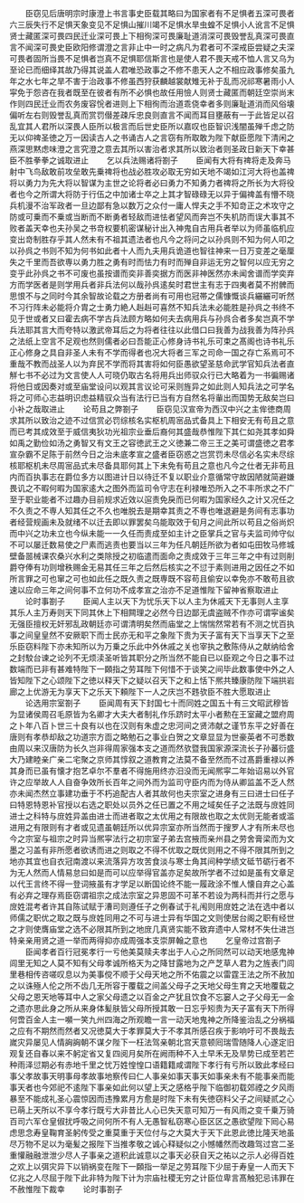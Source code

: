 <!-- { "loadSidebar": true } -->
　　臣窃见后唐明宗时康澄上书言事史臣载其略曰为国家者有不足惧者五深可畏者六三辰失行不足惧天象变见不足惧山摧川竭不足惧水旱虫蝗不足惧小人讹言不足惧贤士藏匿深可畏四民迁业深可畏上下相徇深可畏廉耻道消深可畏毁誉乱真深可畏直言不闻深可畏史臣欧阳修谓澄之言非止中一时之病凡为君者可不深戒臣尝疑之夫深可畏者固所当畏不足惧者岂真不足惧耶信斯言也是使人君不畏天戒不恤人言又乌为至论已而细绎其故乃得其说盖人君唯恐政事之不修不患天人之不相应政事修矣虽九年之水七年之旱不害于治政事不修虽西狩获麟越裳献雉无补于乱而况祁寒暑雨小人寜免于怨咨在我者既至在彼者有所不必惧也故任用憸人则贤士藏匿而朝廷空崇尚末作则四民迁业而农务废容恱者进则上下相徇而治道乖侥幸者多则廉耻道消而风俗壊偏听左右则毁誉乱真而赏罚僣差疎斥忠良则直言不闻而耳目壅蔽有一于此皆足以召乱宜其人君所以深畏人臣所以极言而后世史臣所以嘉叹也臣智识浅闇虽殚千虑之防无以仰禆圣徳之万一因读古人之书诵古人之言窃有所取敢为陛下献臣愿陛下清闲之燕深思黙虑味澄之言究澄之意去其所以害治者求其所以致治者则圣政日新天下幸甚臣不胜拳拳之诚取进止
　　乞以兵法赐诸将劄子
　　臣闻有大将有禆将走及奔马射中飞鸟敌敢前攻垒敢先乗禆将也战必胜攻必取无穷如天地不竭如江河大将也盖禆将以勇力为先大将以智谋为主世之论将者必曰勇力不知勇力者禆将之所长为大将役者也今之所谓大将防于行伍之中加诸士卒之上其才智碌碌无以异于偏禆盖有懵不晓兵机漫不治军政者一旦边鄙有急以数万之众付一庸人悍夫之手不知竒正之术攻守之防或可乗而不乗或当断而不断勇者轻敌而进怯者望风而奔岂不失机防而误大事其不败者盖天幸也夫孙吴之书竒权要机密谋秘计出入神鬼自古用兵者举以为师虽临机应变出竒制胜存乎其人然未有不祖其遗法者也凡今之将问之以孙呉则不知为何人叩之以孙呉之书则不知为何书如此者十人而九夫用兵诡道也智往神来一日万变差之毫厘失之千里而吾欲専以勇力胜之勇有时而怯力有时而殚自非运无穷之智何以应无穷之变乎此孙呉之书不可废也虽按谱而奕非善奕据方而医非神医然亦未闻舍谱而学奕弃方而学医者是则学用兵者非兵法何以哉孙呉逺矣时君世主有志于四夷者莫不拊髀而思恨不与之同时今其余智故论载之方册者尚有可用也冠帯之儒慷慨谈兵纚纚可听然不习行阵未必能将介胄之士勇力絶人赳赳可喜然不知兵法未必能胜是孙呉之书终不见于世或者又曰霍去病不学古兵法顾方略如何夫去病用兵与孙呉合者多矣岂真不学兵法耶其言大而夸特以激武帝耳后之为将者往往以此借口曰我善为战我善为阵孙呉之法纸上空言不足观也然则儒者必曰吾能正心修身诗书礼乐可束之髙阁也诗书礼乐正心修身之具自非圣人未有不学而得者也况大将者三军之司命一国之存亡系焉可不重哉不教而战圣人以为弃民不学而将其害将如何臣愚欲望圣慈命武学官知兵法者直觧七书不必过为文言使人人可晓仍取古名将用兵出师驭众行已大略着为一书徧赐诸将他日或因奏对或至庙堂设问以观其言议论可采则旌异之如此则人知兵法之可学名将之可师心志益明识虑益精驭众当有法行已当有方自然名将軰出而国势无敌矣岂曰小补之哉取进止
　　论苟且之弊劄子
　　臣窃见汉宣帝为西汉中兴之主侔徳商周求其所以致治之迹不过信赏必罚综核名实枢机周宻品式备具上下相安无有苟且之意而已考其成效至于威信夷狄功光祖宗业垂后裔何其盛哉恭惟陛下其仁如尧其孝如舜如禹之勤俭如汤之勇智又有文王之容徳武王之义徳兼二帝三王之美可谓盛徳之君孝宣杂霸不足陈于前然今日之治未底孝宣之盛者臣窃惑之岂赏罚未尽信必名实未尽综核耶枢机未尽周宻品式未尽备具耶何其上下未免有苟且之意也凡今之仕者无非苟且内而百执事志在爵位多方以图进计日以待迁不复以职业介意循常守故因陋就简避嫌畏讥之不暇何暇为国家逺大之图外而监司令守志在利禄唯恐所入之不丰所求之不广至于职业能者不过趣办目前规求近效以逭责免戾而已何暇为国家经久之计又况任之不久责之不専人知其任之不久也唯脱去是期幸其责之不専也唯退避是务间有志事功者经营规画未及就绪不以迁去即以罪罢矣乌能取效于旬月之间此所以苟且之俗尚炽而中兴之功未立也今纵未能一一久任而责成至如主计之臣掌兵之官与夫监司帅守似不可以屡迁数易使之尸素而逃责也要当以三年为任凡朝廷所欲为者如屯田牧马修城壁备噐械课农桑兴水利之类除授之初临遣而面命之责成效于三年三年之中有过则削爵夺俸有功则增秩赐金无易其任三年之后然后核实之不愆于素则进用之因任之不如所言罪之可也窜之可也如此任之既久责之既専既不容苟且偷安以幸免亦不敢苟且欲速以应命三年之间何事不立何功不成孝宣之治亦不足道惟陛下留神省察取进止
　　论时事劄子
　　臣闻人主以天下为忧乐天下以人主为休戚天下无事则人主享其乐人主万寿则天下同其休上下相闗理之必然今日边鄙无虞盗贼不作亦可谓寜谧矣无强臣擅权无奸邪乱政朝廷亦可谓清明矣然而庙堂之上惴惴然常若有不测之忧百执事之间皇皇然不安厥职下而士民亦无和平之象陛下贵为天子富有天下当享天下之至乐臣窃料陛下亦未知所以为万乗之乐此中外休戚之关也宰执之敷陈侍从之献纳给舍之封駮台谏之论列不无烦渎圣听皆其职分之所当然不能自已以臣观之今日之事不过数端而已非有甚难特陛下一頥指之劳耳陛下何惜不于谈笑之间毕此数事使中外之人皆知陛下之心颂陛下之徳以释天下之疑以召天下之和上恬下熈共臻康防陛下端拱岩廊之上优游无为享天下之乐天下頼陛下一人之庆岂不韪欤臣不胜大愿取进止
　　论选用宗室劄子
　　臣闻周有天下封国七十而同姓之国五十有三文昭武穆皆为显诸侯周召毛原皆为名卿才大夫大者制礼作乐跻时太平小者勲在王室藏之盟府周之卜年八百卜世三十良有以也在汉则有朱虚之忠河间之贤沛献之谨节东平之好善在唐则有孝恭却敌之功道宗方靣之略勉石之事业白贺之文章显显为世豪英者不可悉数由周以来汉唐防为长久岂非得周家强本支之道而然欤暨我国家源深流长子孙蕃衍盛大乃建睦亲广亲二宅聚之京师其惇叙之道教育之法莫不备至然而不过髙爵重禄以养其身而已虽有懐才抱艺卓尔不羣者不得施用终亦汨没而无闻熈寜二年始诏易以外官许之应举故人人自奋争效所长百年之间外而为监司守臣内而为侍从卿监盖不乏人然亦未闻杰然立事建功垂于不朽追配古人者其故何也夫宗室之进身有三曰进士曰任子曰特恩特恩补官授以右选之职处以员外之任已置之不用之域矣任子之法既与庻姓同进士之科特与庻姓异盖由进士而进者取之太优用之有限故也取之太优则无能者或滥进用之有限则有才者或见遗虽朝廷所以优异宗室亦所当然而于搜罗人才有所未尽也今之宗室与祖宗之时异当熈寜法行之初宗室子弟去宫掖而亲州县之劳舍膏梁而为文墨之习盖有非所愿者欲诱而进之则取之不得不优取之既优则用之不得不限其所到之地亦其宜也自衣冠南渡以来流落异方攻苦食淡与寒士角其间种学绩文砥节砺行者不为无人然而人情易怠曰如是而可以应举得官盖亦足矣故所学者不过如是虽有文章足以代王言终不得一登词掖虽有才学足以断国论终不能一履政涂不惟人懐自弃之心盖有必弃之理存焉臣窃谓祖宗之成法宗室之异恩固不可革不若设为两科而并行之愿与庻姓混考者许其自陈试赋于漕司则遵任子之例春试于礼闱则用庻姓之法在选中者以师儒之职优之取之既与庻姓同用之不可与进士异有华国之文则使居台阁之职有经世之才则使膺庙堂之选不必限其所到之地庻几真贤实能不致弃遗中人常材不失仕进岂特亲亲用贤之道一举而两得抑亦成周强本支崇屏翰之意也
　　乞皇帝过宫劄子
　　臣闻孝者百行冠冕孝行一亏他美莫赎夫孝出于人心之所同然可以动天地感鬼神闾里无知之人莫不知有父母孝诚所格天为之降甘露地为之产芝草人君为之旌表门闾里巷相传咨嗟叹息以为美事傥不顺于父母天地之所不佑震之以雷霆王法之所不赦加之以诛殛人伦之所不齿几无所容于覆载之间盖父母子之天地父母生育之天地覆载之父母之恩天地等耳中人之家父母遗之以百金之产犹且饮食不忘窭人之子父母无一金之遗亦思此身之所从来身体髪肤皆父母所授其敢一日忘乎矧贵为天子富有天下所得何啻百金人主一嚬一笑九州四海之所观瞻一言一动天地鬼神之所降鉴治乱之分祸福之应有不期然而然者又况徳莫大于孝罪莫大于不孝其所感召疾于影响吁可不畏哉去嵗灾异屡见人情詾詾朝不谋夕陛下一枉法驾亲朝北宫天意顿囘瑞雪随降人心遂定旧观复还自春以来不躬定省又复四阅月矣所在阙雨种不入土早禾无及旱势已成至若芒种雨泽愆期必有赤地千里之忧万姓惶惶口语籍籍咸谓陛下孝行有亏所以致此孝经曰事父孝故事天明事母孝故事地察传曰仁人事亲如事天事天如事亲未有不能事亲而能事天者也今郊祀不逺陛下事亲如此何以望上天之感格乎陛下临御初载郊禋之夕风雨暴至不能成礼圣心震惊因而违豫累月方愈是时陛下未有失徳窃料父子之间疑贰之心已萌上天所以不享今孝行既亏大非昔比人心已失天意可知万一有风雨之变千乗万骑百司六军仓皇俶扰呼吸之间何所不有人无愚智私窃寒心臣区区之愚欲望陛下囘心易虑思念寿皇鞠育圣躬传受之重莫重于天位付与之大莫大于天下此恩此徳比隆天地虽尽万物不足以为毫髪之报陛下当推孝敬之诚心释疑似之小憾幡然而改趣驾过宫二圣重懽融融泄泄少尽人子事亲之道积此诚意以之事天必获自天之祐以之示人必得百姓之欢上以弭灾异下以销祸变在陛下一頥指一举足之劳耳陛下少屈于寿皇一人而天下亿兆之人尽屈于陛下此非特为陛下计为宗庙社稷无穷之计臣位卑言髙触犯忌讳罪在不赦惟陛下裁幸
　　论时事劄子
